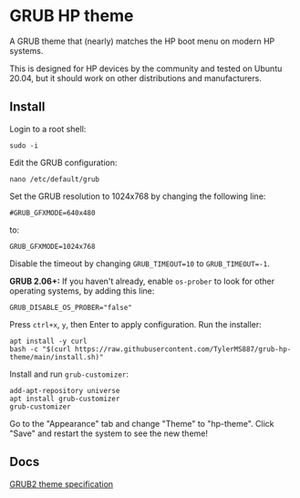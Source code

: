 # GRUB HP theme

A GRUB theme that (nearly) matches the HP boot menu on modern HP systems.

This is designed for HP devices by the community and tested on Ubuntu 20.04,
but it should work on other distributions and manufacturers.

## Install

Login to a root shell:

```
sudo -i
```

Edit the GRUB configuration:

```
nano /etc/default/grub
```

Set the GRUB resolution to 1024x768 by changing the following line:

```
#GRUB_GFXMODE=640x480
```

to:

```
GRUB_GFXMODE=1024x768
```

Disable the timeout by changing `GRUB_TIMEOUT=10` to `GRUB_TIMEOUT=-1`.

**GRUB 2.06+:** If you haven't already, enable `os-prober` to look for other operating
systems, by adding this line:

```
GRUB_DISABLE_OS_PROBER="false"
```

Press `ctrl+x`, `y`, then Enter to apply configuration. Run the installer:

```
apt install -y curl
bash -c "$(curl https://raw.githubusercontent.com/TylerMS887/grub-hp-theme/main/install.sh)"
```

Install and run `grub-customizer`:

```
add-apt-repository universe
apt install grub-customizer
grub-customizer
```

Go to the "Appearance" tab and change "Theme" to "hp-theme". Click "Save" and restart the system
to see the new theme!

## Docs

[GRUB2 theme specification](https://www.gnu.org/software/grub/manual/grub/html_node/Theme-file-format.html)
